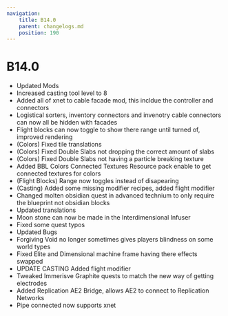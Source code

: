 ```yaml
---
navigation:
    title: B14.0
    parent: changelogs.md
    position: 190
---
```


# B14.0
- Updated Mods
- Increased casting tool level to 8
- Added all of xnet to cable facade mod, this incldue the controller and connectors
- Logistical sorters, inventory connectors and invenotry cable connectors can now all be hidden with facades
- Flight blocks can now toggle to show there range until turned of, improved rendering
- (Colors) Fixed tile translations
- (Colors) Fixed Double Slabs not dropping the correct amount of slabs
- (Colors) Fixed Double Slabs not having a particle breaking texture
- Added BBL Colors Connected Textures Resource pack enable to get connected textures for colors
- (Flight Blocks) Range now toggles instead of disapearing
- (Casting) Added some missing modifier recipes, added flight modifier
- Changed molten obsidian quest in advanced technium to only require the blueprint not obsidian blocks
- Updated translations
- Moon stone can now be made in the Interdimensional Infuser 
- Fixed some quest typos
- Updated Bugs
- Forgiving Void no longer sometimes gives players blindness on some world types
- Fixed Elite and Dimensional machine frame having there effects swapped
- UPDATE CASTING Added flight modifier
- Tweaked Immerisve Graphite quests to match the new way of getting electrodes
- Added Replication AE2 Bridge, allows AE2 to connect to Replication Networks 
- Pipe connected now supports xnet
